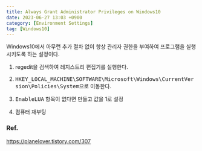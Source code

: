 ```yaml
---
title: Always Grant Administrator Privileges on Windows10
date: 2023-06-27 13:03 +0900
category: [Environment Settings]
tag: [Windows10]
---
```


Windows10에서 아무런 추가 절차 없이 항상 관리자 권한을 부여하여 프로그램을 실행시키도록 하는 설정이다.

1. regedit을 검색하여 레지스트리 편집기를 실행한다.

2. <kbd>HKEY_LOCAL_MACHINE\SOFTWARE\Microsoft\Windows\CurrentVersion\Policies\System</kbd>으로 이동한다.

3. <kbd>EnableLUA</kbd> 항목이 없다면 만들고 값을 1로 설정

4. 컴퓨터 재부팅

### Ref.

<https://planelover.tistory.com/307>